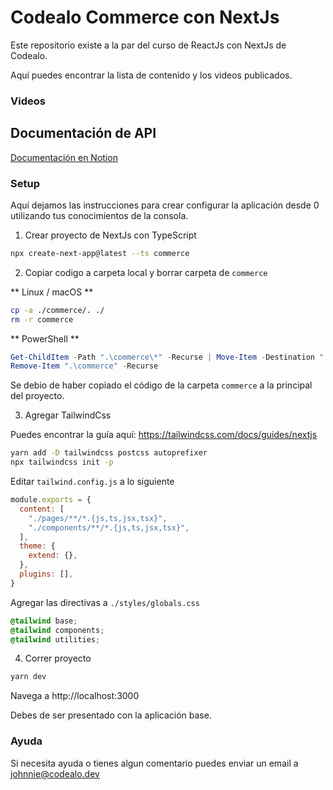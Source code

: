 # Codealo Commerce con NextJs

Este repositorio existe a la par del curso de ReactJs con NextJs de Codealo.

Aquí puedes encontrar la lista de contenido y los videos publicados.

### Videos

## Documentación de API

[Documentación en Notion](https://www.notion.so/codealodev/Codealo-Commerce-API-Docs-8a648b5f6f774e9eb87b7b5e729e3901)

### Setup

Aquí dejamos las instrucciones para crear configurar la aplicación desde 0 utilizando tus conocimientos de la consola.

1. Crear proyecto de NextJs con TypeScript

```bash
npx create-next-app@latest --ts commerce
```

2. Copiar codigo a carpeta local y borrar carpeta de `commerce`

** Linux / macOS **

```bash
cp -a ./commerce/. ./
rm -r commerce
```

** PowerShell **

```powershell
Get-ChildItem -Path ".\commerce\*" -Recurse | Move-Item -Destination ".\"
Remove-Item ".\commerce" -Recurse
```

Se debio de haber copiado el código de la carpeta `commerce` a la principal del proyecto.

3. Agregar TailwindCss

Puedes encontrar la guía aquí: https://tailwindcss.com/docs/guides/nextjs

```bash
yarn add -D tailwindcss postcss autoprefixer
npx tailwindcss init -p
```

Editar `tailwind.config.js` a lo siguiente

```javascript
module.exports = {
  content: [
    "./pages/**/*.{js,ts,jsx,tsx}",
    "./components/**/*.{js,ts,jsx,tsx}",
  ],
  theme: {
    extend: {},
  },
  plugins: [],
}
```

Agregar las directivas a `./styles/globals.css`

```css
@tailwind base;
@tailwind components;
@tailwind utilities;
```

4. Correr proyecto

```bash
yarn dev
```

Navega a http://localhost:3000

Debes de ser presentado con la aplicación base.


### Ayuda

Si necesita ayuda o tienes algun comentario puedes enviar un email a johnnie@codealo.dev